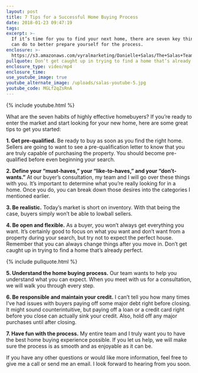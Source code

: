```yaml
---
layout: post
title: 7 Tips for a Successful Home Buying Process
date: 2018-01-23 09:47:19
tags:
excerpt: >-
  If it’s time for you to find your next home, there are seven key things you
  can do to better prepare yourself for the process.
enclosure: >-
  https://s3.amazonaws.com/vyralmarketing/Danielle+Salas/The+Salas+Team-+7+Tips+for+a+Successful+Home+Buying+Process.mp4
pullquote: Don’t get caught up in trying to find a home that’s already perfect.
enclosure_type: video/mp4
enclosure_time:
use_youtube_image: true
youtube_alternate_image: /uploads/salas-youtube-5.jpg
youtube_code: MGLf2qZsRnA
---
```



{% include youtube.html %}

What are the seven habits of highly effective homebuyers? If you’re ready to enter the market and start looking for your new home, here are some great tips to get you started:

**1. Get pre-qualified.** Be ready to buy as soon as you find the right home. Sellers are going to want to see a pre-qualification letter to know that you are truly capable of purchasing the property. You should become pre-qualified before even beginning your search.

**2. Define your “must-haves,” your “like-to-haves,” and your “don’t-wants.”** At our buyer’s consultation, my team and I will go over these things with you. It’s important to determine what you’re really looking for in a home. Once you do, you can break down those desires into the categories I mentioned earlier.

**3. Be realistic.** Today’s market is short on inventory. With that being the case, buyers simply won’t be able to lowball sellers.

**4. Be open and flexible.** As a buyer, you won’t always get everything you want. It’s certainly good to focus on what you want and don’t want from a property during your search, but try not to expect the perfect house. Remember that you can always change things after you move in. Don’t get caught up in trying to find a home that’s already perfect.

{% include pullquote.html %}

**5. Understand the home buying process.** Our team wants to help you understand what you can expect. When you meet with us for a consultation, we will walk you through every step.

**6. Be responsible and maintain your credit.** I can’t tell you how many times I’ve had issues with buyers paying off some major debt right before closing. It might sound counterintuitive, but paying off a loan or a credit card right before you close can actually sink your credit. Also, hold off any major purchases until after closing.

**7. Have fun with the process.** My entire team and I truly want you to have the best home buying experience possible. If you let us help, we will make sure the process is as smooth and as enjoyable as it can be.

If you have any other questions or would like more information, feel free to give me a call or send me an email. I look forward to hearing from you soon.